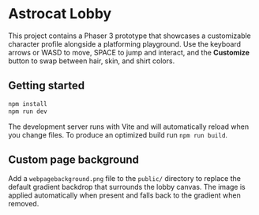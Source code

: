 # Astrocat Lobby

This project contains a Phaser 3 prototype that showcases a customizable character profile alongside a platforming playground.  Use the keyboard arrows or WASD to move, SPACE to jump and interact, and the **Customize** button to swap between hair, skin, and shirt colors.

## Getting started

```bash
npm install
npm run dev
```

The development server runs with Vite and will automatically reload when you change files.  To produce an optimized build run `npm run build`.

## Custom page background

Add a `webpagebackground.png` file to the `public/` directory to replace the default gradient backdrop that surrounds the lobby canvas. The image is applied automatically when present and falls back to the gradient when removed.
